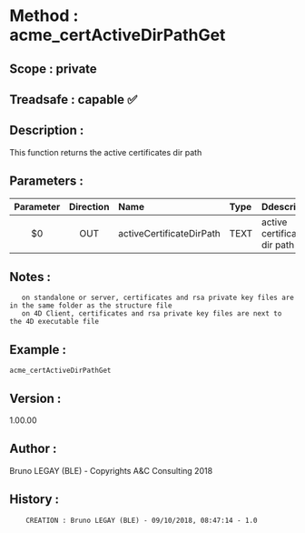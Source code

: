﻿# **Method :** acme_certActiveDirPathGet## **Scope :** private## **Treadsafe :** capable ✅ ## **Description :** This function returns the active certificates dir path## **Parameters :** | Parameter | Direction | Name | Type | Ddescription | |:----:|:----:|:----|:----|:----| | $0 | OUT | activeCertificateDirPath | TEXT | active certificates dir path | ## **Notes :**        on standalone or server, certificates and rsa private key files are in the same folder as the structure file       on 4D Client, certificates and rsa private key files are next to the 4D executable file## **Example :** ```acme_certActiveDirPathGet```## **Version :** 1.00.00## **Author :** Bruno LEGAY (BLE) - Copyrights A&C Consulting 2018## **History :**          CREATION : Bruno LEGAY (BLE) - 09/10/2018, 08:47:14 - 1.0
